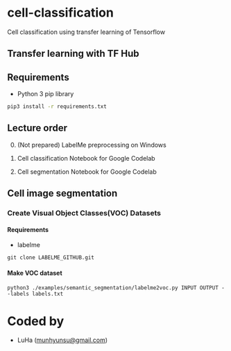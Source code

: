 # cell-classification
Cell classification using transfer learning of Tensorflow


## Transfer learning with TF Hub


## Requirements
- Python 3 pip library
```bash
pip3 install -r requirements.txt
```

## Lecture order

0. (Not prepared) LabelMe preprocessing on Windows

1. Cell classification Notebook for Google Codelab

2. Cell segmentation Notebook for Google Codelab

## Cell image segmentation

### Create Visual Object Classes(VOC) Datasets

#### Requirements
- labelme

```
git clone LABELME_GITHUB.git
```

#### Make VOC dataset

```
python3 ./examples/semantic_segmentation/labelme2voc.py INPUT OUTPUT --labels labels.txt
```

# Coded by
- LuHa (munhyunsu@gmail.com)


